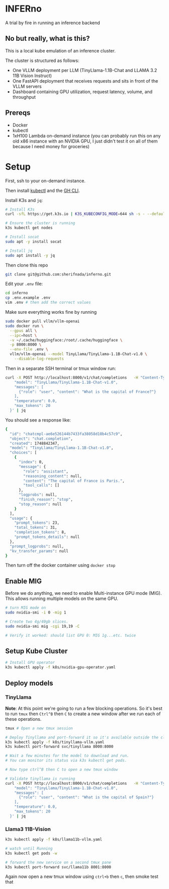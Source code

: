 # INFERno
A trial by fire in running an inference backend

## No but really, what is this?
This is a local kube emulation of an inference cluster.

The cluster is structured as follows: 
- One VLLM deployment per LLM (TinyLlama-1.1B-Chat and LLAMA 3.2 11B Vision Instruct)
- One FastAPI deployment that receives requests and sits in front of the VLLM servers
- Dashboard containing GPU utilization, request latency, volume, and throughput

## Prereqs
* Docker
* kubectl
* 1xH100 Lambda on-demand instance (you can probably run this on any old x86 instance with an NVIDIA GPU, I just didn't test it on all of them because I need money for groceries)


# Setup

First, ssh to your on-demand instance.

Then install [kubectl](https://kubernetes.io/docs/tasks/tools/install-kubectl-linux/#install-using-native-package-management) and the [GH CLI](https://github.com/cli/cli/blob/trunk/docs/install_linux.md).

Install K3s and `jq`:
```bash
# Install K3s
curl -sfL https://get.k3s.io | K3S_KUBECONFIG_MODE=644 sh -s - --default-runtime=nvidia

# Ensure the cluster is running 
k3s kubectl get nodes

# Install socat
sudo apt -y install socat

# Install jq
sudo apt install -y jq
```

Then clone this repo
```bash
git clone git@github.com:sherifnada/inferno.git
```

Edit your `.env` file: 

```bash
cd inferno
cp .env.example .env
vim .env # then add the correct values
```

Make sure everything works fine by running
```bash
sudo docker pull vllm/vllm-openai
sudo docker run \
  --gpus all \
  --ipc=host \
  -v ~/.cache/huggingface:/root/.cache/huggingface \
  -p 8000:8000 \
  --env-file .env \
  vllm/vllm-openai --model TinyLlama/TinyLlama-1.1B-Chat-v1.0 \
    --disable-log-requests
```

Then in a separate SSH terminal or tmux window run: 
```bash
curl -X POST http://localhost:8000/v1/chat/completions   -H "Content-Type: application/json"   -d '{
    "model": "TinyLlama/TinyLlama-1.1B-Chat-v1.0",
    "messages": [
      {"role": "user", "content": "What is the capital of France?"}
    ],
    "temperature": 0.0,
    "max_tokens": 20
  }' | jq
```

You should see a response like: 

```bash
{
  "id": "chatcmpl-ae6e526144b7433fa38058d10b4c57c9",
  "object": "chat.completion",
  "created": 1748842347,
  "model": "TinyLlama/TinyLlama-1.1B-Chat-v1.0",
  "choices": [
    {
      "index": 0,
      "message": {
        "role": "assistant",
        "reasoning_content": null,
        "content": "The capital of France is Paris.",
        "tool_calls": []
      },
      "logprobs": null,
      "finish_reason": "stop",
      "stop_reason": null
    }
  ],
  "usage": {
    "prompt_tokens": 23,
    "total_tokens": 31,
    "completion_tokens": 8,
    "prompt_tokens_details": null
  },
  "prompt_logprobs": null,
  "kv_transfer_params": null
}
```

Then turn off the docker container using `docker stop`

## Enable MIG

Before we do anything, we need to enable Multi-instance GPU mode (MIG). This allows running multiple models on the same GPU. 

```bash
# turn MIG mode on
sudo nvidia-smi -i 0 -mig 1

# Create two 4g/40gb slices.
sudo nvidia-smi mig -cgi 19,19 -C

# Verify it worked: should list GPU 0: MIG 1g...etc. twice
```


## Setup Kube Cluster

```bash
# Install GPU operator
k3s kubectl apply -f k8s/nvidia-gpu-operator.yaml
```

## Deploy models

### TinyLlama
**Note**: At this point we're going to run a few blocking operations. So it's best to run `tmux` then `Ctrl^B` then `C` to create a new window after we run each of these operations.

```bash
tmux # Open a new tmux session

# Deploy Tinyllama and port-forward it so it's available outside the cluster
k3s kubectl apply -f k8s/tinyllama-vllm.yaml
k3s kubectl port-forward svc/tinyllama 8000:8000

# Wait a few minutes for the model to download and run. 
# You can monitor its status via k3s kubectl get pods.

# Now type ctrl^B then C to open a new tmux window

# Validate tinyllama is running
curl -X POST http://localhost:8000/v1/chat/completions   -H "Content-Type: application/json"   -d '{
    "model": "TinyLlama/TinyLlama-1.1B-Chat-v1.0",
    "messages": [
      {"role": "user", "content": "What is the capital of Spain?"}
    ],
    "temperature": 0.0,
    "max_tokens": 20
  }' | jq
```

### Llama3 11B-Vision
```bash
k3s kubectl apply -f k8s/llama11b-vllm.yaml

# watch until Running
k3s kubectl get pods -w

# forward the new service on a second tmux pane
k3s kubectl port-forward svc/llama11b 8001:8000
```

Again now open a new tmux window using `ctrl+b` then `c`, then smoke test that